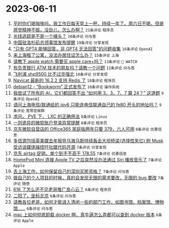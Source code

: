 # 2023-06-11

1. [平时你们喝咖啡吗，我工作日每天早上一杯，持续一年了。周六日不喝，但是感觉精神不振，没劲儿，怎么办啊？](https://www.v2ex.com/t/947713) `21条评论` `程序员`
1. [光线追踪是不是一个噱头？](https://www.v2ex.com/t/947660) `20条评论` `问与答`
1. [中国驻洛杉矶总领事馆发布提醒](https://www.v2ex.com/t/947657) `19条评论` `分享发现`
1. ["只有 GPT4 能够回答，非 GPT4 无法回答"的问题收集](https://www.v2ex.com/t/947700) `16条评论` `OpenAI`
1. [来上海租了公寓，没法办居住证怎么办？](https://www.v2ex.com/t/947673) `15条评论` `上海`
1. [请教下 apple watch 需要买 apple care+吗？](https://www.v2ex.com/t/947688) `13条评论` ` WATCH`
1. [有负责银行 ATM 技术的朋友吗？请教一个问题](https://www.v2ex.com/t/947655) `12条评论` `问与答`
1. [飞利浦 shp9500 比不过华强北](https://www.v2ex.com/t/947684) `10条评论` `分享发现`
1. [Navicat 最新的 16.2.2 支持 Redis 了](https://www.v2ex.com/t/947661) `10条评论` `程序员`
1. [debian12 - “Bookworm” 正式发布了](https://www.v2ex.com/t/947656) `10条评论` `操作系统`
1. [我尝试了所有的 AI，它们都回答不出 “如何用 3、3、7、7 算 24？” 这道题](https://www.v2ex.com/t/947721) `9条评论` `OpenAI`
1. [请问上海电信/联通给的 ipv6 只能连电信联通自己的 fe80 开头的地址吗？](https://www.v2ex.com/t/947652) `9条评论` `宽带症候群`
1. [求问， PVE 下， LXC 的正确用法](https://www.v2ex.com/t/947705) `8条评论` `Linux`
1. [一则诡异的微软账户登录异常提醒](https://www.v2ex.com/t/947662) `8条评论` `程序员`
1. [京东微软自营店的 Office365 家庭版两年只要 379，六人可用](https://www.v2ex.com/t/947659) `8条评论` `优惠信息`
1. [多信源包括英美媒去年报导乌海马斯持续轰击大坝桥梁(选择性失忆) 附 Musk 受访谈媒体操控吁社媒代码开源](https://www.v2ex.com/t/947706) `7条评论` `分享发现`
1. [京东 airtag 促销，单个到手不高于 178.55](https://www.v2ex.com/t/947685) `7条评论` `优惠信息`
1. [HomePod Mini 连接 Apple TV 之后突然没办法通过 Siri 播放音乐了](https://www.v2ex.com/t/947682) `7条评论` `Apple`
1. [去上海工作，如何保留自己的深圳买房资格？](https://www.v2ex.com/t/947679) `7条评论` `问与答`
1. [做自己的个人项目的时候，真的会发现无限的需求要改，无限的 bug 要改](https://www.v2ex.com/t/947670) `7条评论` `随想`
1. [618 了怎么还不见老哥推广良心云？](https://www.v2ex.com/t/947716) `6条评论` `程序员`
1. [二阳了，坐标北京](https://www.v2ex.com/t/947710) `6条评论` `问与答`
1. [请教各位老哥，如何才能进入清闲一些的部门工作，如图书馆、档案馆、博物馆……](https://www.v2ex.com/t/947683) `6条评论` `问与答`
1. [mac 上如何彻底卸载 docker 啊，真牛逼怎么弄都可以查到 docker 版本](https://www.v2ex.com/t/947665) `6条评论` `Apple`
